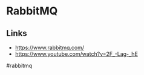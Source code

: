 # RabbitMQ

## Links

* https://www.rabbitmq.com/
* https://www.youtube.com/watch?v=2F_-Lag-_hE

#rabbitmq

